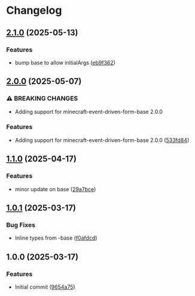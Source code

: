 # Changelog

## [2.1.0](https://github.com/mine-scripters/minecraft-event-driven-form/compare/v2.0.0...v2.1.0) (2025-05-13)


### Features

* bump base to allow initialArgs ([eb9f362](https://github.com/mine-scripters/minecraft-event-driven-form/commit/eb9f36279b29cea66f0c7bac41433d248df97814))

## [2.0.0](https://github.com/mine-scripters/minecraft-event-driven-form/compare/v1.1.0...v2.0.0) (2025-05-07)


### ⚠ BREAKING CHANGES

* Adding support for minecraft-event-driven-form-base 2.0.0

### Features

* Adding support for minecraft-event-driven-form-base 2.0.0 ([533fd84](https://github.com/mine-scripters/minecraft-event-driven-form/commit/533fd84018ad5bb0b49ac21158451fd18afeac27))

## [1.1.0](https://github.com/mine-scripters/minecraft-event-driven-form/compare/v1.0.1...v1.1.0) (2025-04-17)


### Features

* minor update on base ([29a7bce](https://github.com/mine-scripters/minecraft-event-driven-form/commit/29a7bcec75e700a600007eb3632571e32f1cae24))

## [1.0.1](https://github.com/mine-scripters/minecraft-event-driven-form/compare/v1.0.0...v1.0.1) (2025-03-17)


### Bug Fixes

* Inline types from -base ([f0afdcd](https://github.com/mine-scripters/minecraft-event-driven-form/commit/f0afdcd28fd7c75c60456cc57778365c11b085ea))

## 1.0.0 (2025-03-17)


### Features

* Initial commit ([9654a75](https://github.com/mine-scripters/minecraft-event-driven-form/commit/9654a7541fce32f341fadd0907a47c863f39fb25))
